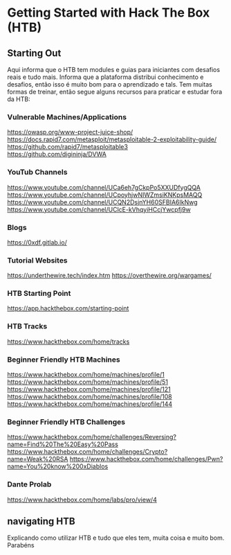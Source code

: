 # Getting Started with Hack The Box (HTB)

## Starting Out
Aqui informa que o HTB tem modules e guias para iniciantes com desafios reais e tudo mais.
Informa que a plataforma distribui conhecimento e desafios, então isso é muito bom
para o aprendizado e tals.
Tem muitas formas de treinar, então segue alguns recursos para praticar e estudar fora da
HTB:

### Vulnerable Machines/Applications
https://owasp.org/www-project-juice-shop/
https://docs.rapid7.com/metasploit/metasploitable-2-exploitability-guide/
https://github.com/rapid7/metasploitable3
https://github.com/digininja/DVWA

### YouTub Channels
https://www.youtube.com/channel/UCa6eh7gCkpPo5XXUDfygQQA
https://www.youtube.com/channel/UCpoyhjwNIWZmsiKNKpsMAQQ
https://www.youtube.com/channel/UCQN2DsjnYH60SFBIA6IkNwg
https://www.youtube.com/channel/UClcE-kVhqyiHCcjYwcpfj9w

### Blogs
https://0xdf.gitlab.io/

### Tutorial Websites
https://underthewire.tech/index.htm
https://overthewire.org/wargames/

### HTB Starting Point
https://app.hackthebox.com/starting-point

### HTB Tracks
https://www.hackthebox.com/home/tracks

### Beginner Friendly HTB Machines
https://www.hackthebox.com/home/machines/profile/1
https://www.hackthebox.com/home/machines/profile/51
https://www.hackthebox.com/home/machines/profile/121
https://www.hackthebox.com/home/machines/profile/108
https://www.hackthebox.com/home/machines/profile/144

### Beginner Friendly HTB Challenges
https://www.hackthebox.com/home/challenges/Reversing?name=Find%20The%20Easy%20Pass
https://www.hackthebox.com/home/challenges/Crypto?name=Weak%20RSA
https://www.hackthebox.com/home/challenges/Pwn?name=You%20know%200xDiablos

### Dante Prolab
https://www.hackthebox.com/home/labs/pro/view/4

## navigating HTB

Explicando como utilizar HTB e tudo que eles tem, muita coisa e muito bom. Parabéns
